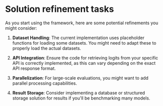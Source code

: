 # Solution refinement tasks

As you start using the framework, here are some potential refinements you might consider:

1. **Dataset Handling**: The current implementation uses placeholder functions for loading some datasets. You might need to adapt these to properly load the actual datasets.

2. **API Integration**: Ensure the code for retrieving logits from your specific API is correctly implemented, as this can vary depending on the exact API response format.

3. **Parallelization**: For large-scale evaluations, you might want to add parallel processing capabilities.

4. **Result Storage**: Consider implementing a database or structured storage solution for results if you'll be benchmarking many models.
